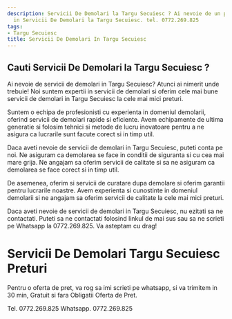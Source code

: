 ```yaml
---
description: Servicii De Demolari la Targu Secuiesc ? Ai nevoie de un profesionist
  in Servicii De Demolari la Targu Secuiesc. tel. 0772.269.825
tags:
- Targu Secuiesc
title: Servicii De Demolari In Targu Secuiesc
---
```



## Cauti Servicii De Demolari la Targu Secuiesc ?

Ai nevoie de servicii de demolari in Targu Secuiesc? Atunci ai nimerit unde trebuie! Noi suntem expertii in servicii de demolari si oferim cele mai bune servicii de demolari in Targu Secuiesc la cele mai mici preturi. 

Suntem o echipa de profesionisti cu experienta in domeniul demolarii, oferind servicii de demolari rapide si eficiente. Avem echipamente de ultima generatie si folosim tehnici si metode de lucru inovatoare pentru a ne asigura ca lucrarile sunt facute corect si in timp util. 

Daca aveti nevoie de servicii de demolari in Targu Secuiesc, puteti conta pe noi. Ne asiguram ca demolarea se face in conditii de siguranta si cu cea mai mare grija. Ne angajam sa oferim servicii de calitate si sa ne asiguram ca demolarea se face corect si in timp util. 

De asemenea, oferim si servicii de curatare dupa demolare si oferim garantii pentru lucrarile noastre. Avem experienta si cunostinte in domeniul demolarii si ne angajam sa oferim servicii de calitate la cele mai mici preturi. 

Daca aveti nevoie de servicii de demolari in Targu Secuiesc, nu ezitati sa ne contactati. Puteti sa ne contactati folosind linkul de mai sus sau sa ne scrieti pe Whatsapp la 0772.269.825. Va asteptam cu drag!

# Servicii De Demolari Targu Secuiesc Preturi
Pentru o oferta de pret, va rog sa imi scrieti pe whatsapp, si va trimitem in 30 min, Gratuit si fara Obligatii Oferta de Pret.

Tel. 0772.269.825
Whatsapp. 0772.269.825